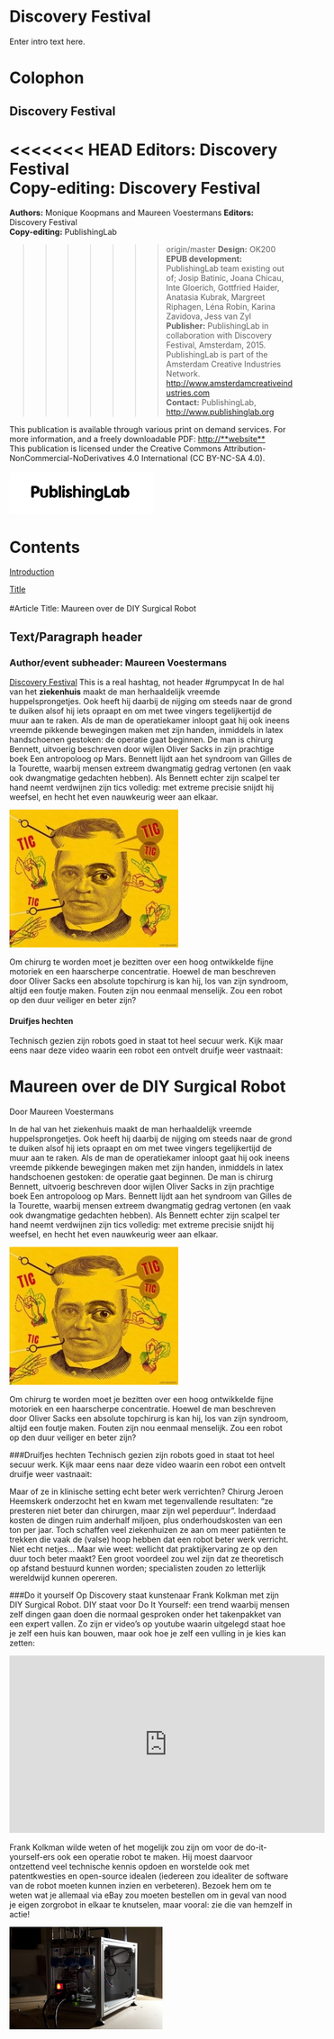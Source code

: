 
# Discovery Festival

Enter intro text here.


# Colophon

## Discovery Festival


<<<<<<< HEAD
**Editors:** <!-- to be added --> Discovery Festival <br>
**Copy-editing:** <!-- to be added --> Discovery Festival<br/>
=======
**Authors:** Monique Koopmans and Maureen Voestermans
**Editors:** Discovery Festival<br/>
**Copy-editing:** PublishingLab <br/>
>>>>>>> origin/master
**Design:** OK200<br/>
**EPUB development:** PublishingLab team existing out of; Josip Batinic, Joana Chicau, Inte Gloerich, Gottfried Haider, Anatasia Kubrak, Margreet Riphagen, Léna Robin, Karina Zavidova, Jess van Zyl<br/>
**Publisher:** PublishingLab in collaboration with Discovery Festival, Amsterdam, 2015. PublishingLab is part of the Amsterdam Creative Industries Network. <http://www.amsterdamcreativeindustries.com><br/> 
**Contact:** PublishingLab, <http://www.publishinglab.org><br/>

This publication is available through various print on demand services. For more information, and a freely downloadable PDF:
<http://**website**><br/>
This publication is licensed under the Creative Commons Attribution-NonCommercial-NoDerivatives 4.0 International (CC BY-NC-SA 4.0).<br/><br/>
![](imgs/logos/logo_publishinglab.png)


# Contents

<a href="ch004.xhtml">Introduction</a><br/>

<a href="ch005.xhtml">Title</a><br/>
<br/>
#Article Title: Maureen over de DIY Surgical Robot

## Text/Paragraph header

### Author/event subheader: Maureen Voestermans

<!--body text has no tags-->
[Discovery Festival](http://www.discoveryfestival.nl/)
This is a real hashtag, not header \#grumpycat
In de hal van het **ziekenhuis** maakt de man herhaaldelijk vreemde huppelsprongetjes. Ook heeft hij daarbij de nijging om steeds naar de grond te duiken alsof hij iets opraapt en om met twee vingers tegelijkertijd de muur aan te raken. Als de man de operatiekamer inloopt gaat hij ook ineens vreemde pikkende bewegingen maken met zijn handen, inmiddels in latex handschoenen gestoken: de operatie gaat beginnen. De man is chirurg Bennett, uitvoerig beschreven door wijlen Oliver Sacks in zijn prachtige boek Een antropoloog op Mars. Bennett lijdt aan het syndroom van Gilles de la Tourette, waarbij mensen extreem dwangmatig gedrag vertonen (en vaak ook dwangmatige gedachten hebben). Als Bennett echter zijn scalpel ter hand neemt verdwijnen zijn tics volledig: met extreme precisie snijdt hij weefsel, en hecht het even nauwkeurig weer aan elkaar.

![**Bold Caption title** + photographer name](imgs/example.jpg "Caption title, photographer name")

Om chirurg te worden moet je bezitten over een hoog ontwikkelde fijne motoriek en een haarscherpe concentratie. Hoewel de man beschreven door Oliver Sacks een absolute topchirurg is kan hij, los van zijn syndroom, altijd een foutje maken. Fouten zijn nou eenmaal menselijk. Zou een robot op den duur veiliger en beter zijn?

#### Druifjes hechten
Technisch gezien zijn robots goed in staat tot heel secuur werk. Kijk maar eens naar deze video waarin een robot een ontvelt druifje weer vastnaait:
# Maureen over de DIY Surgical Robot

Door Maureen Voestermans

In de hal van het ziekenhuis maakt de man herhaaldelijk vreemde huppelsprongetjes. Ook heeft hij daarbij de nijging om steeds naar de grond te duiken alsof hij iets opraapt en om met twee vingers tegelijkertijd de muur aan te raken. Als de man de operatiekamer inloopt gaat hij ook ineens vreemde pikkende bewegingen maken met zijn handen, inmiddels in latex handschoenen gestoken: de operatie gaat beginnen. De man is chirurg Bennett, uitvoerig beschreven door wijlen Oliver Sacks in zijn prachtige boek Een antropoloog op Mars. Bennett lijdt aan het syndroom van Gilles de la Tourette, waarbij mensen extreem dwangmatig gedrag vertonen (en vaak ook dwangmatige gedachten hebben). Als Bennett echter zijn scalpel ter hand neemt verdwijnen zijn tics volledig: met extreme precisie snijdt hij weefsel, en hecht het even nauwkeurig weer aan elkaar.

![Giles](imgs/example.jpg "Giles")

Om chirurg te worden moet je bezitten over een hoog ontwikkelde fijne motoriek en een haarscherpe concentratie. Hoewel de man beschreven door Oliver Sacks een absolute topchirurg is kan hij, los van zijn syndroom, altijd een foutje maken. Fouten zijn nou eenmaal menselijk. Zou een robot op den duur veiliger en beter zijn?

###Druifjes hechten
Technisch gezien zijn robots goed in staat tot heel secuur werk. Kijk maar eens naar deze video waarin een robot een ontvelt druifje weer vastnaait:


Maar of ze in klinische setting echt beter werk verrichten? Chirurg Jeroen Heemskerk onderzocht het en kwam met tegenvallende resultaten: “ze presteren niet beter dan chirurgen, maar zijn wel peperduur”. Inderdaad kosten de dingen ruim anderhalf miljoen, plus onderhoudskosten van een ton per jaar. Toch schaffen veel ziekenhuizen ze aan om meer patiënten te trekken die vaak de (valse) hoop hebben dat een robot beter werk verricht. Niet echt netjes… Maar wie weet: wellicht dat praktijkervaring ze op den duur toch beter maakt? Een groot voordeel zou wel zijn dat ze theoretisch op afstand bestuurd kunnen worden; specialisten zouden zo letterlijk wereldwijd kunnen opereren.

###Do it yourself
Op Discovery staat kunstenaar Frank Kolkman met zijn DIY Surgical Robot. DIY staat voor Do It Yourself: een trend waarbij mensen zelf dingen gaan doen die normaal gesproken onder het takenpakket van een expert vallen. Zo zijn er video’s op youtube waarin uitgelegd staat hoe je zelf een huis kan bouwen, maar ook hoe je zelf een vulling in je kies kan zetten:

<iframe width="560" height="315" src="https://www.youtube.com/embed/2GC8RxLnbio" frameborder="0" allowfullscreen="1"></iframe>


Frank Kolkman wilde weten of het mogelijk zou zijn om voor de do-it-yourself-ers ook een operatie robot te maken. Hij moest daarvoor ontzettend veel technische kennis opdoen en worstelde ook met patentkwesties en open-source idealen (iedereen zou idealiter de software van de robot moeten kunnen inzien en verbeteren). Bezoek hem om te weten wat je allemaal via eBay zou moeten bestellen om in geval van nood je eigen zorgrobot in elkaar te knutselen, maar vooral: zie die van hemzelf in actie!

![](imgs/surgerypirate-272x182.jpg)



